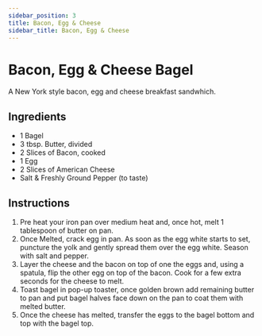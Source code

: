 ```yaml
---
sidebar_position: 3
title: Bacon, Egg & Cheese
sidebar_title: Bacon, Egg & Cheese
---
```


# Bacon, Egg & Cheese Bagel 
A New York style bacon, egg and cheese breakfast sandwhich.

## Ingredients
 - 1 Bagel
 - 3 tbsp. Butter, divided
 - 2 Slices of Bacon, cooked
 - 1 Egg
 - 2 Slices of American Cheese
 - Salt & Freshly Ground Pepper (to taste)

 ## Instructions
 1. Pre heat your iron pan over medium heat and, once hot, melt 1 tablespoon of butter on pan.
 2. Once Melted, crack egg in pan. As soon as the egg white starts to set, puncture the yolk and gently spread them over the egg white. Season with salt and pepper.
 3. Layer the cheese and the bacon on top of one the eggs and, using a spatula, flip the other egg on top of the bacon. Cook for a few extra seconds for the cheese to melt.
 4. Toast bagel in pop-up toaster, once golden brown add remaining butter to pan and put bagel halves face down on the pan to coat them with melted butter.
 5. Once the cheese has melted, transfer the eggs to the bagel bottom and top with the bagel top.
